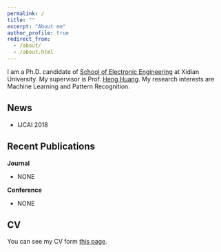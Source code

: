 ```yaml
---
permalink: /
title: ""
excerpt: "About me"
author_profile: true
redirect_from: 
  - /about/
  - /about.html
---
```


I am a Ph.D. candidate of [School of Electronic Engineering](http://see.xidian.edu.cn/) at Xidian University. My supervisor is Prof. [Heng Huang](https://www.pitt.edu/~heh45/index.html). My research interests are Machine Learning and Pattern Recognition. 


News
------
* IJCAI 2018

Recent Publications
------
**Journal**
* NONE

**Conference**
* NONE

CV
------
You can see my CV form [this page](https://zhiyuandang.github.io/cv/).
